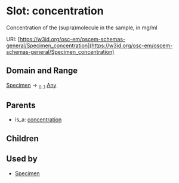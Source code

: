 
# Slot: concentration

Concentration of the (supra)molecule in the sample, in mg/ml

URI: [https://w3id.org/osc-em/oscem-schemas-general/Specimen_concentration](https://w3id.org/osc-em/oscem-schemas-general/Specimen_concentration)


## Domain and Range

[Specimen](Specimen.md) &#8594;  <sub>0..1</sub> [Any](Any.md)

## Parents

 *  is_a: [concentration](concentration.md)

## Children


## Used by

 * [Specimen](Specimen.md)
